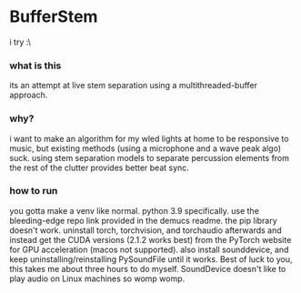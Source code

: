 # BufferStem
 i try :\

### what is this
its an attempt at live stem separation using a multithreaded-buffer approach.

### why?
i want to make an algorithm for my wled lights at home to be responsive to music, but existing methods (using a microphone and a wave peak algo) suck. using stem separation models to separate percussion elements from the rest of the clutter provides better beat sync.

### how to run
you gotta make a venv like normal. python 3.9 specifically. use the bleeding-edge repo link provided in the demucs readme. the pip library doesn't work. uninstall torch, torchvision, and torchaudio afterwards and instead get the CUDA versions (2.1.2 works best) from the PyTorch website for GPU acceleration (macos not supported). also install sounddevice, and keep uninstalling/reinstalling PySoundFile until it works. Best of luck to you, this takes me about three hours to do myself. SoundDevice doesn't like to play audio on Linux machines so womp womp.
